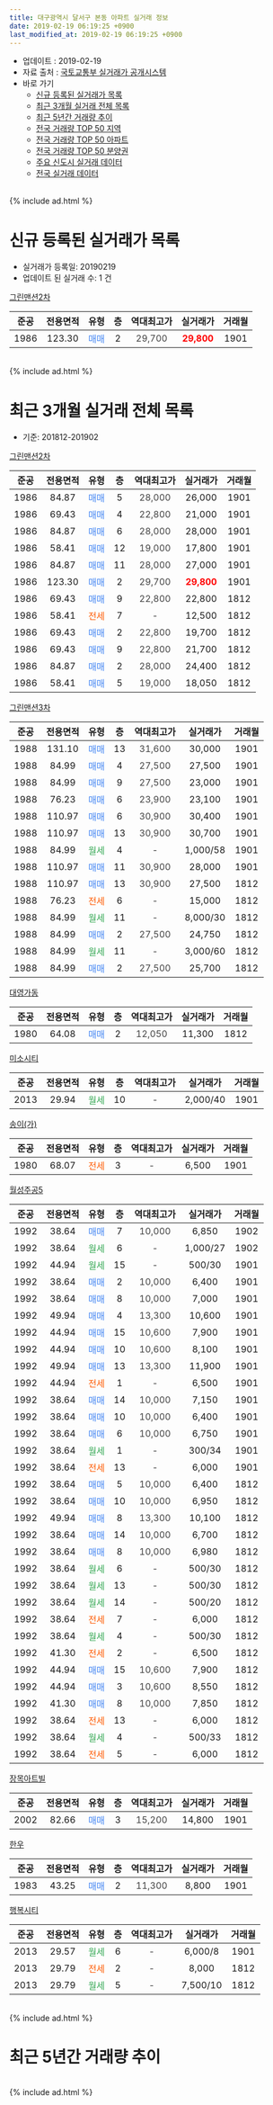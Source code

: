 ```yaml
---
title: 대구광역시 달서구 본동 아파트 실거래 정보
date: 2019-02-19 06:19:25 +0900
last_modified_at: 2019-02-19 06:19:25 +0900
---
```


* 업데이트 : 2019-02-19
* 자료 출처 : [국토교통부 실거래가 공개시스템](http://rt.molit.go.kr)
* 바로 가기
    * [신규 등록된 실거래가 목록](#신규-등록된-실거래가-목록)
    * [최근 3개월 실거래 전체 목록](#최근-3개월-실거래-전체-목록)
    * [최근 5년간 거래량 추이](#최근-5년간-거래량-추이)
    * [전국 거래량 TOP 50 지역](https://inasie.github.io/apt-trade-info/최근-3개월-전국에서-가장-거래가-많이-발생한-지역)
    * [전국 거래량 TOP 50 아파트](https://inasie.github.io/apt-trade-info/최근-3개월-전국에서-가장-거래가-많이-발생한-아파트)
    * [전국 거래량 TOP 50 분양권](https://inasie.github.io/apt-trade-info/최근-3개월-전국에서-가장-거래가-많이-발생한-분양권)
    * [주요 신도시 실거래 데이터](https://inasie.github.io/apt-trade-info/주요-신도시)
    * [전국 실거래 데이터](https://inasie.github.io/apt-trade-info/전국)
<br>
{% include ad.html %}
<br>

# 신규 등록된 실거래가 목록
* 실거래가 등록일: 20190219
* 업데이트 된 실거래 수: 1 건


[그린맨션2차](https://search.naver.com/search.naver?query=%EB%8C%80%EA%B5%AC%EA%B4%91%EC%97%AD%EC%8B%9C+%EB%8B%AC%EC%84%9C%EA%B5%AC+%EB%B3%B8%EB%8F%99+%EA%B7%B8%EB%A6%B0%EB%A7%A8%EC%85%982%EC%B0%A8)

|준공|전용면적|유형|층|역대최고가|실거래가|거래월|
|:---:|:---:|:---:|:---:|:---:|:---:|:---:|
|1986|123.30|<span style="color:#4285f3">매매</span>|2|<span style="color:#444444">29,700</span>|<b><span style="color:#ff0000">29,800</span></b>|1901|


<br>
{% include ad.html %}
<br>

# 최근 3개월 실거래 전체 목록
* 기준: 201812-201902


[그린맨션2차](https://search.naver.com/search.naver?query=%EB%8C%80%EA%B5%AC%EA%B4%91%EC%97%AD%EC%8B%9C+%EB%8B%AC%EC%84%9C%EA%B5%AC+%EB%B3%B8%EB%8F%99+%EA%B7%B8%EB%A6%B0%EB%A7%A8%EC%85%982%EC%B0%A8)

|준공|전용면적|유형|층|역대최고가|실거래가|거래월|
|:---:|:---:|:---:|:---:|:---:|:---:|:---:|
|1986|84.87|<span style="color:#4285f3">매매</span>|5|<span style="color:#444444">28,000</span>|26,000|1901|
|1986|69.43|<span style="color:#4285f3">매매</span>|4|<span style="color:#444444">22,800</span>|21,000|1901|
|1986|84.87|<span style="color:#4285f3">매매</span>|6|<span style="color:#444444">28,000</span>|28,000|1901|
|1986|58.41|<span style="color:#4285f3">매매</span>|12|<span style="color:#444444">19,000</span>|17,800|1901|
|1986|84.87|<span style="color:#4285f3">매매</span>|11|<span style="color:#444444">28,000</span>|27,000|1901|
|1986|123.30|<span style="color:#4285f3">매매</span>|2|<span style="color:#444444">29,700</span>|<b><span style="color:#ff0000">29,800</span></b>|1901|
|1986|69.43|<span style="color:#4285f3">매매</span>|9|<span style="color:#444444">22,800</span>|22,800|1812|
|1986|58.41|<span style="color:#ff5a00">전세</span>|7|<span style="color:#444444">-</span>|12,500|1812|
|1986|69.43|<span style="color:#4285f3">매매</span>|2|<span style="color:#444444">22,800</span>|19,700|1812|
|1986|69.43|<span style="color:#4285f3">매매</span>|9|<span style="color:#444444">22,800</span>|21,700|1812|
|1986|84.87|<span style="color:#4285f3">매매</span>|2|<span style="color:#444444">28,000</span>|24,400|1812|
|1986|58.41|<span style="color:#4285f3">매매</span>|5|<span style="color:#444444">19,000</span>|18,050|1812|

[그린맨션3차](https://search.naver.com/search.naver?query=%EB%8C%80%EA%B5%AC%EA%B4%91%EC%97%AD%EC%8B%9C+%EB%8B%AC%EC%84%9C%EA%B5%AC+%EB%B3%B8%EB%8F%99+%EA%B7%B8%EB%A6%B0%EB%A7%A8%EC%85%983%EC%B0%A8)

|준공|전용면적|유형|층|역대최고가|실거래가|거래월|
|:---:|:---:|:---:|:---:|:---:|:---:|:---:|
|1988|131.10|<span style="color:#4285f3">매매</span>|13|<span style="color:#444444">31,600</span>|30,000|1901|
|1988|84.99|<span style="color:#4285f3">매매</span>|4|<span style="color:#444444">27,500</span>|27,500|1901|
|1988|84.99|<span style="color:#4285f3">매매</span>|9|<span style="color:#444444">27,500</span>|23,000|1901|
|1988|76.23|<span style="color:#4285f3">매매</span>|6|<span style="color:#444444">23,900</span>|23,100|1901|
|1988|110.97|<span style="color:#4285f3">매매</span>|6|<span style="color:#444444">30,900</span>|30,400|1901|
|1988|110.97|<span style="color:#4285f3">매매</span>|13|<span style="color:#444444">30,900</span>|30,700|1901|
|1988|84.99|<span style="color:#34a853">월세</span>|4|<span style="color:#444444">-</span>|1,000/58|1901|
|1988|110.97|<span style="color:#4285f3">매매</span>|11|<span style="color:#444444">30,900</span>|28,000|1901|
|1988|110.97|<span style="color:#4285f3">매매</span>|13|<span style="color:#444444">30,900</span>|27,500|1812|
|1988|76.23|<span style="color:#ff5a00">전세</span>|6|<span style="color:#444444">-</span>|15,000|1812|
|1988|84.99|<span style="color:#34a853">월세</span>|11|<span style="color:#444444">-</span>|8,000/30|1812|
|1988|84.99|<span style="color:#4285f3">매매</span>|2|<span style="color:#444444">27,500</span>|24,750|1812|
|1988|84.99|<span style="color:#34a853">월세</span>|11|<span style="color:#444444">-</span>|3,000/60|1812|
|1988|84.99|<span style="color:#4285f3">매매</span>|2|<span style="color:#444444">27,500</span>|25,700|1812|

[대영가동](https://search.naver.com/search.naver?query=%EB%8C%80%EA%B5%AC%EA%B4%91%EC%97%AD%EC%8B%9C+%EB%8B%AC%EC%84%9C%EA%B5%AC+%EB%B3%B8%EB%8F%99+%EB%8C%80%EC%98%81%EA%B0%80%EB%8F%99)

|준공|전용면적|유형|층|역대최고가|실거래가|거래월|
|:---:|:---:|:---:|:---:|:---:|:---:|:---:|
|1980|64.08|<span style="color:#4285f3">매매</span>|2|<span style="color:#444444">12,050</span>|11,300|1812|

[미소시티](https://search.naver.com/search.naver?query=%EB%8C%80%EA%B5%AC%EA%B4%91%EC%97%AD%EC%8B%9C+%EB%8B%AC%EC%84%9C%EA%B5%AC+%EB%B3%B8%EB%8F%99+%EB%AF%B8%EC%86%8C%EC%8B%9C%ED%8B%B0)

|준공|전용면적|유형|층|역대최고가|실거래가|거래월|
|:---:|:---:|:---:|:---:|:---:|:---:|:---:|
|2013|29.94|<span style="color:#34a853">월세</span>|10|<span style="color:#444444">-</span>|2,000/40|1901|

[송이(가)](https://search.naver.com/search.naver?query=%EB%8C%80%EA%B5%AC%EA%B4%91%EC%97%AD%EC%8B%9C+%EB%8B%AC%EC%84%9C%EA%B5%AC+%EB%B3%B8%EB%8F%99+%EC%86%A1%EC%9D%B4%28%EA%B0%80%29)

|준공|전용면적|유형|층|역대최고가|실거래가|거래월|
|:---:|:---:|:---:|:---:|:---:|:---:|:---:|
|1980|68.07|<span style="color:#ff5a00">전세</span>|3|<span style="color:#444444">-</span>|6,500|1901|

[월성주공5](https://search.naver.com/search.naver?query=%EB%8C%80%EA%B5%AC%EA%B4%91%EC%97%AD%EC%8B%9C+%EB%8B%AC%EC%84%9C%EA%B5%AC+%EB%B3%B8%EB%8F%99+%EC%9B%94%EC%84%B1%EC%A3%BC%EA%B3%B55)

|준공|전용면적|유형|층|역대최고가|실거래가|거래월|
|:---:|:---:|:---:|:---:|:---:|:---:|:---:|
|1992|38.64|<span style="color:#4285f3">매매</span>|7|<span style="color:#444444">10,000</span>|6,850|1902|
|1992|38.64|<span style="color:#34a853">월세</span>|6|<span style="color:#444444">-</span>|1,000/27|1902|
|1992|44.94|<span style="color:#34a853">월세</span>|15|<span style="color:#444444">-</span>|500/30|1901|
|1992|38.64|<span style="color:#4285f3">매매</span>|2|<span style="color:#444444">10,000</span>|6,400|1901|
|1992|38.64|<span style="color:#4285f3">매매</span>|8|<span style="color:#444444">10,000</span>|7,000|1901|
|1992|49.94|<span style="color:#4285f3">매매</span>|4|<span style="color:#444444">13,300</span>|10,600|1901|
|1992|44.94|<span style="color:#4285f3">매매</span>|15|<span style="color:#444444">10,600</span>|7,900|1901|
|1992|44.94|<span style="color:#4285f3">매매</span>|10|<span style="color:#444444">10,600</span>|8,100|1901|
|1992|49.94|<span style="color:#4285f3">매매</span>|13|<span style="color:#444444">13,300</span>|11,900|1901|
|1992|44.94|<span style="color:#ff5a00">전세</span>|1|<span style="color:#444444">-</span>|6,500|1901|
|1992|38.64|<span style="color:#4285f3">매매</span>|14|<span style="color:#444444">10,000</span>|7,150|1901|
|1992|38.64|<span style="color:#4285f3">매매</span>|10|<span style="color:#444444">10,000</span>|6,400|1901|
|1992|38.64|<span style="color:#4285f3">매매</span>|6|<span style="color:#444444">10,000</span>|6,750|1901|
|1992|38.64|<span style="color:#34a853">월세</span>|1|<span style="color:#444444">-</span>|300/34|1901|
|1992|38.64|<span style="color:#ff5a00">전세</span>|13|<span style="color:#444444">-</span>|6,000|1901|
|1992|38.64|<span style="color:#4285f3">매매</span>|5|<span style="color:#444444">10,000</span>|6,400|1812|
|1992|38.64|<span style="color:#4285f3">매매</span>|10|<span style="color:#444444">10,000</span>|6,950|1812|
|1992|49.94|<span style="color:#4285f3">매매</span>|8|<span style="color:#444444">13,300</span>|10,100|1812|
|1992|38.64|<span style="color:#4285f3">매매</span>|14|<span style="color:#444444">10,000</span>|6,700|1812|
|1992|38.64|<span style="color:#4285f3">매매</span>|8|<span style="color:#444444">10,000</span>|6,980|1812|
|1992|38.64|<span style="color:#34a853">월세</span>|6|<span style="color:#444444">-</span>|500/30|1812|
|1992|38.64|<span style="color:#34a853">월세</span>|13|<span style="color:#444444">-</span>|500/30|1812|
|1992|38.64|<span style="color:#34a853">월세</span>|14|<span style="color:#444444">-</span>|500/20|1812|
|1992|38.64|<span style="color:#ff5a00">전세</span>|7|<span style="color:#444444">-</span>|6,000|1812|
|1992|38.64|<span style="color:#34a853">월세</span>|4|<span style="color:#444444">-</span>|500/30|1812|
|1992|41.30|<span style="color:#ff5a00">전세</span>|2|<span style="color:#444444">-</span>|6,500|1812|
|1992|44.94|<span style="color:#4285f3">매매</span>|15|<span style="color:#444444">10,600</span>|7,900|1812|
|1992|44.94|<span style="color:#4285f3">매매</span>|3|<span style="color:#444444">10,600</span>|8,550|1812|
|1992|41.30|<span style="color:#4285f3">매매</span>|8|<span style="color:#444444">10,000</span>|7,850|1812|
|1992|38.64|<span style="color:#ff5a00">전세</span>|13|<span style="color:#444444">-</span>|6,000|1812|
|1992|38.64|<span style="color:#34a853">월세</span>|4|<span style="color:#444444">-</span>|500/33|1812|
|1992|38.64|<span style="color:#ff5a00">전세</span>|5|<span style="color:#444444">-</span>|6,000|1812|


<script async src="//pagead2.googlesyndication.com/pagead/js/adsbygoogle.js"></script>
<!-- 기본 -->
<ins class="adsbygoogle"
     style="display:block"
     data-ad-client="ca-pub-2446590836940007"
     data-ad-slot="1659523306"
     data-ad-format="auto"
     data-full-width-responsive="true"></ins>
<script>
(adsbygoogle = window.adsbygoogle || []).push({});
</script>


[장목아트빌](https://search.naver.com/search.naver?query=%EB%8C%80%EA%B5%AC%EA%B4%91%EC%97%AD%EC%8B%9C+%EB%8B%AC%EC%84%9C%EA%B5%AC+%EB%B3%B8%EB%8F%99+%EC%9E%A5%EB%AA%A9%EC%95%84%ED%8A%B8%EB%B9%8C)

|준공|전용면적|유형|층|역대최고가|실거래가|거래월|
|:---:|:---:|:---:|:---:|:---:|:---:|:---:|
|2002|82.66|<span style="color:#4285f3">매매</span>|3|<span style="color:#444444">15,200</span>|14,800|1901|

[한우](https://search.naver.com/search.naver?query=%EB%8C%80%EA%B5%AC%EA%B4%91%EC%97%AD%EC%8B%9C+%EB%8B%AC%EC%84%9C%EA%B5%AC+%EB%B3%B8%EB%8F%99+%ED%95%9C%EC%9A%B0)

|준공|전용면적|유형|층|역대최고가|실거래가|거래월|
|:---:|:---:|:---:|:---:|:---:|:---:|:---:|
|1983|43.25|<span style="color:#4285f3">매매</span>|2|<span style="color:#444444">11,300</span>|8,800|1901|

[행복시티](https://search.naver.com/search.naver?query=%EB%8C%80%EA%B5%AC%EA%B4%91%EC%97%AD%EC%8B%9C+%EB%8B%AC%EC%84%9C%EA%B5%AC+%EB%B3%B8%EB%8F%99+%ED%96%89%EB%B3%B5%EC%8B%9C%ED%8B%B0)

|준공|전용면적|유형|층|역대최고가|실거래가|거래월|
|:---:|:---:|:---:|:---:|:---:|:---:|:---:|
|2013|29.57|<span style="color:#34a853">월세</span>|6|<span style="color:#444444">-</span>|6,000/8|1901|
|2013|29.79|<span style="color:#ff5a00">전세</span>|2|<span style="color:#444444">-</span>|8,000|1812|
|2013|29.79|<span style="color:#34a853">월세</span>|5|<span style="color:#444444">-</span>|7,500/10|1812|


<br>
{% include ad.html %}
<br>

# 최근 5년간 거래량 추이


<div style="width:100%;">
    <canvas id="deal_progress" height="200"></canvas>
</div>

<script>
new Chart(document.getElementById("deal_progress"), {
    type: 'line',
    data: {
        labels: ['201402','201403','201404','201405','201406','201407','201408','201409','201410','201411','201412','201501','201502','201503','201504','201505','201506','201507','201508','201509','201510','201511','201512','201601','201602','201603','201604','201605','201606','201607','201608','201609','201610','201611','201612','201701','201702','201703','201704','201705','201706','201707','201708','201709','201710','201711','201712','201801','201802','201803','201804','201805','201806','201807','201808','201809','201810','201811','201812','201901','201902'],
        datasets: [{
            label: '매매',
            pointRadius: 1,
            data: [26, 23, 31, 21, 23, 19, 19, 28, 29, 20, 27, 31, 24, 36, 25, 38, 29, 31, 24, 30, 30, 18, 11, 14, 14, 17, 14, 15, 11, 11, 20, 12, 27, 16, 12, 12, 20, 28, 12, 16, 16, 29, 22, 17, 21, 11, 18, 14, 17, 24, 25, 22, 26, 21, 24, 28, 39, 23, 17, 24, 1],
            borderColor: "rgba(255, 201, 14, 1)",
            backgroundColor: "rgba(255, 201, 14, 0.5)",
            fill: false,
            lineTension: 0
        },{
            label: '전월세',
            pointRadius: 1,
            data: [18, 22, 9, 11, 12, 10, 9, 8, 7, 9, 6, 15, 13, 18, 13, 15, 16, 16, 12, 7, 14, 6, 12, 5, 6, 12, 7, 5, 9, 9, 11, 10, 7, 8, 12, 7, 9, 10, 9, 14, 17, 13, 17, 16, 5, 6, 5, 8, 6, 14, 11, 10, 7, 10, 9, 12, 7, 12, 15, 8, 1],
            borderColor: "rgba(0, 141, 185, 1)",
            backgroundColor: "rgba(0, 141, 185, 0.5)",
            fill: false,
            lineTension: 0
        }
        ]
    },
    options: {
        responsive: true,
        title: {
            display: false
        },
        tooltips: {
            mode: 'index',
            intersect: false
        },
        hover: {
            mode: 'nearest',
            intersect: true
        },
        scales: {
            xAxes: [{
                display: true,
                scaleLabel: {
                    display: true,
                    labelString: '년/월'
                }
            }],
            yAxes: [{
                display: true,
                ticks: {
                    suggestedMin: 0,
                },
                scaleLabel: {
                    display: true,
                    labelString: '실거래 수'
                }
            }]
        }
    }
});

</script>


<br>
{% include ad.html %}
<br>

